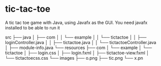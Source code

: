 # tic-tac-toe

A tic tac toe game with Java, using Javafx as the GUI. You need javafx installed to be able to run it

src
├── java
│   ├── com
│   │   └── example
│   │       └── tictactoe
│   │           ├── loginController.java
│   │           ├── tictactoe.java
│   │           └── tictactoeController.java
│   ├── module-info.java
└── resources
    ├── com
    │   └── example
    │       └── tictactoe
    │           ├── login.css
    │           ├── login.fxml
    │           ├── tictactoe-view.fxml
    │           └── tictactoecss.css
    └── images
        ├── o.png
        ├── tic.png
        └── x.pn

